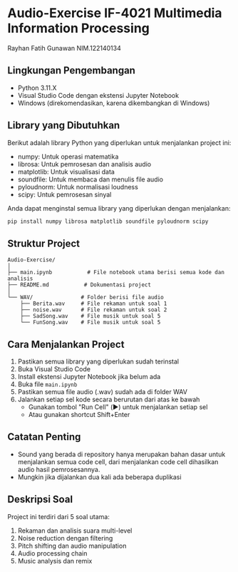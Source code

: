# Audio-Exercise IF-4021 Multimedia Information Processing
Rayhan Fatih Gunawan
NIM.122140134



## Lingkungan Pengembangan
- Python 3.11.X
- Visual Studio Code dengan ekstensi Jupyter Notebook
- Windows (direkomendasikan, karena dikembangkan di Windows)

## Library yang Dibutuhkan
Berikut adalah library Python yang diperlukan untuk menjalankan project ini:
- numpy: Untuk operasi matematika 
- librosa: Untuk pemrosesan dan analisis audio
- matplotlib: Untuk visualisasi data
- soundfile: Untuk membaca dan menulis file audio
- pyloudnorm: Untuk normalisasi loudness
- scipy: Untuk pemrosesan sinyal

Anda dapat menginstal semua library yang diperlukan dengan menjalankan:
```bash
pip install numpy librosa matplotlib soundfile pyloudnorm scipy
```

## Struktur Project
```
Audio-Exercise/
│
├── main.ipynb           # File notebook utama berisi semua kode dan analisis
├── README.md           # Dokumentasi project
│
└── WAV/               # Folder berisi file audio
    ├── Berita.wav     # File rekaman untuk soal 1
    ├── noise.wav      # File rekaman untuk soal 2
    ├── SadSong.wav    # File musik untuk soal 5
    └── FunSong.wav    # File musik untuk soal 5
```

## Cara Menjalankan Project
1. Pastikan semua library yang diperlukan sudah terinstal
2. Buka Visual Studio Code
3. Install ekstensi Jupyter Notebook jika belum ada
4. Buka file `main.ipynb`
5. Pastikan semua file audio (.wav) sudah ada di folder WAV
6. Jalankan setiap sel kode secara berurutan dari atas ke bawah
   - Gunakan tombol "Run Cell" (▶️) untuk menjalankan setiap sel
   - Atau gunakan shortcut Shift+Enter

## Catatan Penting
- Sound yang berada di repository hanya merupakan bahan dasar untuk menjalankan semua code cell, dari menjalankan code cell dihasilkan audio hasil pemrosesannya. 
- Mungkin jika dijalankan dua kali ada beberapa duplikasi

## Deskripsi Soal
Project ini terdiri dari 5 soal utama:
1. Rekaman dan analisis suara multi-level
2. Noise reduction dengan filtering
3. Pitch shifting dan audio manipulation
4. Audio processing chain
5. Music analysis dan remix



